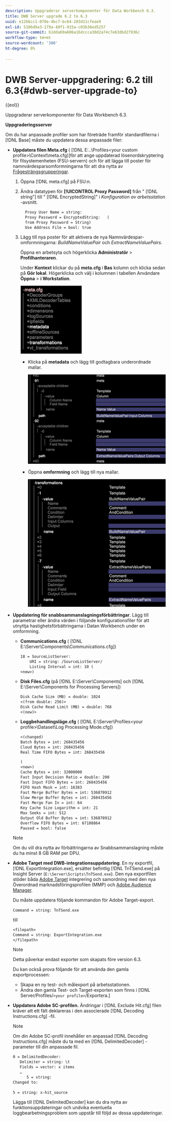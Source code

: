 ```yaml
---
description: Uppgraderar serverkomponenter för Data Workbench 6.3.
title: DWB Server upgrade 6.2 to 6.3
uuid: e12b6cc1-070e-4bc7-bc64-203d11cfeae9
exl-id: 5106d9a3-179a-49f1-915a-c03b36ed5257
source-git-commit: b1dda69a606a16dccca30d2a74c7e63dbd27936c
workflow-type: tm+mt
source-wordcount: '380'
ht-degree: 0%

---
```


# DWB Server-uppgradering: 6.2 till 6.3{#dwb-server-upgrade-to}

{{eol}}

Uppgraderar serverkomponenter för Data Workbench 6.3.

**Uppgraderingsserver**

Om du har anpassade profiler som har företräde framför standardfilerna i [!DNL Base] måste du uppdatera dessa anpassade filer:

* **Uppdatera filen Meta.cfg** ( [!DNL E:\..\Profiles\<your custom profile>\Context\meta.cfg)]för att ange uppdaterad lösenordskryptering för filsystemenheten (FSU-servern) och för att lägga till poster för namnvärdesparsomformningarna för att dra nytta av [Frågesträngsgrupperingar](../../../../home/c-inst-svr/c-upgrd-uninst-sftwr/c-upgrd-sftwr/c-6-2-to-6-3-upgrade.md#concept-42f74911b5714219a359b719badac8e0).

   1. Öppna [!DNL meta.cfg] på FSU:n.
   1. Ändra datatypen för **[!UICONTROL Proxy Password]** från &quot; [!DNL string"] till &quot; [!DNL EncryptedString]&quot; i *Konfiguration av arbetsstation* -avsnitt.

      ```
        Proxy User Name = string:
        Proxy Password = EncryptedString:   (
        from Proxy Password = String)
        Use Address File = bool: true
      ```

   1. Lägg till nya poster för att aktivera de nya Namnvärdespar-omformningarna: *BuildNameValuePair* och *ExtractNameValuePairs*.

      Öppna en arbetsyta och högerklicka **Administratör** > **Profilhanteraren**.

      Under **Kontext** klickar du på **meta.cfg** i **Bas** kolumn och klicka sedan på **Gör lokal**. Högerklicka och välj i kolumnen i tabellen Användare **Öppna** > **i Workstation**.

      ![](assets/meta_cfg.png)

      * Klicka på **metadata** och lägg till godtagbara underordnade mallar.

         ![](assets/meta_cfg_child.png)

      * Öppna **omformning** och lägg till nya mallar.

         ![](assets/meta_cfg_template.png)

* **Uppdatering för snabbsammanslagningsförbättringar**. Lägg till parametrar eller ändra värden i följande konfigurationsfiler för att utnyttja hastighetsförbättringarna i Datan Workbench under en omformning.

   * **Communications.cfg** ( [!DNL E:\Server\Components\Communications.cfg])

      ```
      18 = SourceListServer:
          URI = string: /SourceListServer/
          Listing Interval = int: 10 (
      <new>)
      ```

   * **Disk Files.cfg** (på [!DNL E:\Server\Components] och [!DNL E:\Server\Components for Processing Servers])

      ```
      Disk Cache Size (MB) = double: 1024
      <(from double: 256)>
      Disk Cache Read Limit (MB) = double: 768
      <(new)>
      ```

   * **Loggbehandlingsläge.cfg** ( [!DNL E:\Server\Profiles\<your profile>\Dataset\Log Processing Mode.cfg])

      ```
      <(changed)
      Batch Bytes = int: 268435456
      Cloud Bytes = int: 268435456
      Real Time FIFO Bytes = int: 268435456
      ```

      ```
      (
      <new>)
      Cache Bytes = int: 32000000
      Fast Input Decision Ratio = double: 200
      Fast Input FIFO Bytes = int: 268435456
      FIFO Hash Mask = int: 16383
      Fast Merge Buffer Bytes = int: 536870912
      Slow Merge Buffer Bytes = int: 268435456
      Fast Merge Fan In = int: 64
      Key Cache Size Logarithm = int: 21
      Max Seeks = int: 512
      Output Old Buffer Bytes = int: 536870912
      Overflow FIFO Bytes = int: 67108864
      Paused = bool: false
      ```
   >[!NOTE]
   >
   >Om du vill dra nytta av förbättringarna av Snabbsammanslagning måste du ha minst 8 GB RAM per DPU.

* **Adobe Target med DWB-integrationsuppdatering**. En ny exportfil, [!DNL ExportIntegration.exe], ersätter befintlig [!DNL TnTSend.exe] på Insight Server (`E:\Server\Scripts\TnTSend.exe`). Den nya exportfilen stöder båda [Adobe Target](https://www.adobe.com/marketing/target.html) integrering och samordning med den nya Överordnad marknadsföringsprofilen (MMP) och [Adobe Audience Manager](https://www.adobe.com/analytics/audience-manager.html).

   Du måste uppdatera följande kommandon för Adobe Target-export.

   `Command = string: TnTSend.exe`

   till

   ```
   <filepath>
   Command = string: ExportIntegration.exe
   </filepath>
   ```

   >[!NOTE]
   >
   >Detta påverkar endast exporter som skapats före version 6.3.

   Du kan också prova följande för att använda den gamla exportprocessen:

   * Skapa en ny test- och målexport på arbetsstationen.
   * Ändra den gamla Test- och Target-exporten som finns i [!DNL Server/Profiles/`<your profile>`/Exportera.]

* **Uppdatera Adobe SC-profilen.** Ändringar i [!DNL Exclude Hit.cfg] filen kräver att ett fält deklareras i den associerade [!DNL Decoding Instructions.cfg] -fil.

   >[!NOTE]
   >
   >Om din Adobe SC-profil innehåller en anpassad [!DNL Decoding Instructions.cfg] måste du ta med en [!DNL DelimitedDecoder] -parameter till din anpassade fil.

   ```
   0 = DelimitedDecoder:
      Delimiter = string: \t
      Fields = vector: x items
      …
         5 = string:
   Changed to:
   
   5 = string: x-hit_source
   ```

   Lägga till [!DNL DelimitedDecoder] kan du dra nytta av funktionsuppdateringar och undvika eventuella loggbearbetningsproblem som uppstår till följd av dessa uppdateringar.
